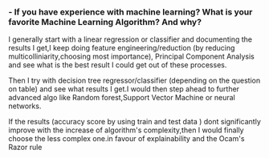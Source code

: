 ### - If you have experience with machine learning? What is your favorite Machine Learning Algorithm? And why?    
  I generally start with a linear regression or classifier and documenting the results I get,I keep doing feature engineering/reduction
  (by reducing multicolliniarity,choosing most importance),
  Principal Component Analysis and see what is the best result I could get out of these processes.
  
  Then I try with decision tree regressor/classifier (depending on the question on table) and see what results I get.I would then step 
  ahead to further advanced algo like Random forest,Support Vector Machine or neural networks.
  
  If the results (accuracy score by using train and test data ) dont significantly improve with the increase of algorithm's complexity,then 
  I would finally choose the less complex one.in favour of explainability and the Ocam's Razor rule
